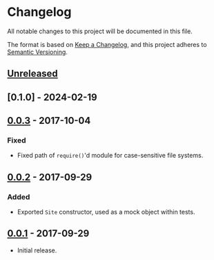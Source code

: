 # Changelog
All notable changes to this project will be documented in this file.

The format is based on [Keep a Changelog](https://keepachangelog.com/en/1.0.0/),
and this project adheres to [Semantic Versioning](https://semver.org/spec/v2.0.0.html).

## [Unreleased]

## [0.1.0] - 2024-02-19

## [0.0.3] - 2017-10-04

### Fixed

- Fixed path of `require()`'d module for case-sensitive file systems.

## [0.0.2] - 2017-09-29

### Added

- Exported `Site` constructor, used as a mock object within tests.

## [0.0.1] - 2017-09-29

- Initial release.

[Unreleased]: https://github.com/jaredhanson/chai-kerouac-middleware/compare/v0.0.3...HEAD
[0.0.3]: https://github.com/jaredhanson/chai-kerouac-middleware/compare/v0.0.2...v0.0.3
[0.0.2]: https://github.com/jaredhanson/chai-kerouac-middleware/compare/v0.0.1...v0.0.2
[0.0.1]: https://github.com/jaredhanson/chai-kerouac-middleware/releases/tag/v0.0.1
